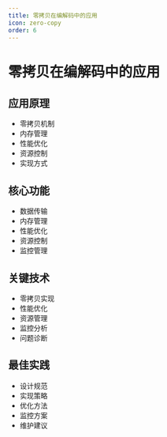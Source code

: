 ```yaml
---
title: 零拷贝在编解码中的应用
icon: zero-copy
order: 6
---
```


# 零拷贝在编解码中的应用

## 应用原理
- 零拷贝机制
- 内存管理
- 性能优化
- 资源控制
- 实现方式

## 核心功能
- 数据传输
- 内存管理
- 性能优化
- 资源控制
- 监控管理

## 关键技术
- 零拷贝实现
- 性能优化
- 资源管理
- 监控分析
- 问题诊断

## 最佳实践
- 设计规范
- 实现策略
- 优化方法
- 监控方案
- 维护建议
